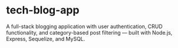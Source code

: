 # tech-blog-app
A full-stack blogging application with user authentication, CRUD functionality, and category-based post filtering — built with Node.js, Express, Sequelize, and MySQL.
